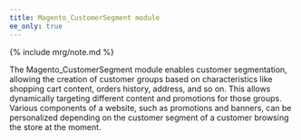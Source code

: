 ```yaml
---
title: Magento_CustomerSegment module
ee_only: true
---
```


{% include mrg/note.md %}

The Magento_CustomerSegment module enables customer segmentation, allowing the creation of customer groups based on characteristics like shopping cart content, orders history, address, and so on.
This allows dynamically targeting different content and promotions for those groups. Various components of a website, such as promotions and banners, can be personalized depending on the customer segment of a customer browsing the store at the moment.

